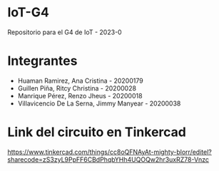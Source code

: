 # IoT-G4
Repositorio para el G4 de IoT - 2023-0

# Integrantes
- Huaman Ramirez, Ana Cristina - 20200179
- Guillen Piña, Ritcy Christina - 20200028
- Manrique Pérez, Renzo Jheus - 20200018
- Villavicencio De La Serna, Jimmy Manyear - 20200038

# Link del circuito en Tinkercad
https://www.tinkercad.com/things/cc8oQFNAyAt-mighty-blorr/editel?sharecode=zS3zyL9PpFF6CBdPhqbYHh4UQOQw2hr3uxRZ78-Vnzc


